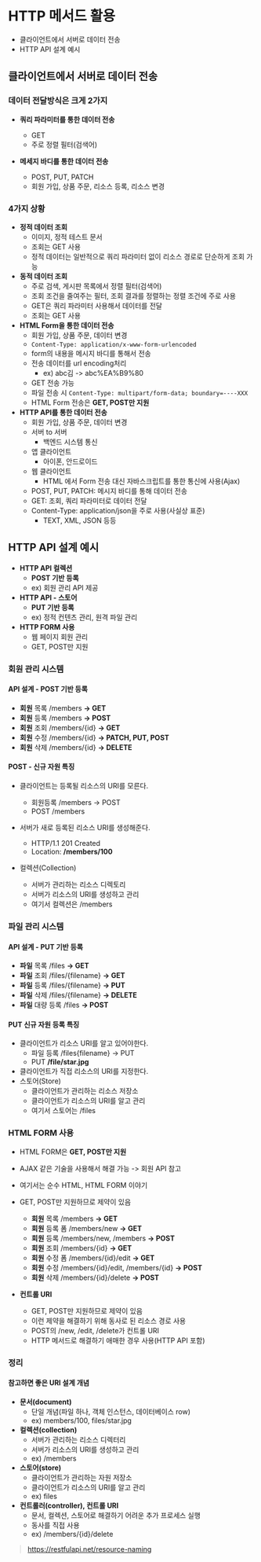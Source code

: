 # HTTP 메서드 활용

- 클라이언트에서 서버로 데이터 전송
- HTTP API 설계 예시

## 클라이언트에서 서버로 데이터 전송

### 데이터 전달방식은 크게 2가지

- **쿼리 파라미터를 통한 데이터 전송**
  - GET
  - 주로 정렬 필터(검색어)

- **메세지 바디를 통한 데이터 전송**
  - POST, PUT, PATCH
  - 회원 가입, 상품 주문, 리소스 등록, 리소스 변경

### 4가지 상황

- **정적 데이터 조회**
  - 이미지, 정적 테스트 문서
  - 조회는 GET 사용
  - 정적 데이터는 일반적으로 쿼리 파라미터 없이 리소스 경로로 단순하게 조회 가능
- **동적 데이터 조회**
  - 주로 검색, 게시판 목록에서 정렬 필터(검색어)
  - 조회 조건을 줄여주는 필터, 조회 결과를 정렬하는 정렬 조건에 주로 사용
  - GET은 쿼리 파라미터 사용해서 데이터를 전달
  - 조회는 GET 사용
- **HTML Form을 통한 데이터 전송**
  - 회원 가입, 상품 주문, 데이터 변경
  - `Content-Type: application/x-www-form-urlencoded`
  - form의 내용을 메시지 바디를 통해서 전송
  - 전송 데이터를 url encoding처리
    - ex) abc김 -> abc%EA%B9%80
  - GET 전송 가능
  - 파일 전송 시 `Content-Type: multipart/form-data; boundary=----XXX`
  - HTML Form 전송은 **GET, POST만 지원**
- **HTTP API를 통한 데이터 전송**
  - 회원 가입, 상품 주문, 데이터 변경
  - 서버 to 서버
    - 백엔드 시스템 통신
  - 앱 클라이언트
    - 아이폰, 안드로이드
  - 웹 클라이언트
    - HTML 에서 Form 전송 대신 자바스크립트를 통한 통신에 사용(Ajax)
  - POST, PUT, PATCH: 메시지 바디를 통해 데이터 전송
  - GET: 조회, 쿼리 파라미터로 데이터 전달
  - Content-Type: application/json을 주로 사용(사실상 표준)
    - TEXT, XML, JSON 등등

## HTTP API 설계 예시

- **HTTP API 컬렉션**
  - **POST 기반 등록**
  - ex) 회원 관리 API 제공
- **HTTP API - 스토어**
  - **PUT 기반 등록**
  - ex) 정적 컨텐츠 관리, 원격 파일 관리
- **HTTP FORM 사용**
  - 웹 페이지 회원 관리
  - GET, POST만 지원

### 회원 관리 시스템

#### API 설계 - POST 기반 등록

- **회원** 목록 /members **-> GET**
- **회원** 등록 /members **-> POST**
- **회원** 조회 /members/{id} **-> GET**
- **회원** 수정 /members/{id} **-> PATCH, PUT, POST**
- **회원** 삭제 /members/{id} **-> DELETE**

#### POST - 신규 자원 특징

- 클라이언트는 등록될 리소스의 URI를 모른다.
  - 회원등록 /members -> POST
  - POST /members
- 서버가 새로 등록된 리소스 URI를 생성해준다.
  - HTTP/1.1 201 Created
  - Location: **/members/100**

- 컬렉션(Collection)
  - 서버가 관리하는 리소스 디렉토리
  - 서버가 리소스의 URI를 생성하고 관리
  - 여기서 컬렉션은 /members

### 파일 관리 시스템

#### API 설계 - PUT 기반 등록

- **파일** 목록 /files **-> GET**
- **파일** 조회 /files/{filename} **-> GET**
- **파일** 등록 /files/{filename}  **-> PUT**
- **파일** 삭제 /files/{filename} **-> DELETE**
- **파일** 대량 등록 /files **-> POST**

#### PUT 신규 자원 등록 특징

- 클라이언트가 리소스 URI를 알고 있어야한다.
  - 파일 등록 /files{filename} -> PUT
  - PUT **/file/star.jpg**
- 클라이언트가 직접 리소스의 URI를 지정한다.
- 스토어(Store)
  - 클라이언트가 관리하는 리소스 저장소
  - 클라이언트가 리소스의 URI를 알고 관리
  - 여기서 스토어는 /files

### HTML FORM 사용

- HTML FORM은 **GET, POST만 지원**
- AJAX 같은 기술을 사용해서 해결 가능 -> 회원 API 참고
- 여기서는 순수 HTML, HTML FORM 이야기
- GET, POST만 지원하므로 제약이 있음

  - **회원** 목록   /members **-> GET**
  - **회원** 등록 폼 /members/new **-> GET**
  - **회원** 등록   /members/new, /members **-> POST**
  - **회원** 조회   /members/{id} **-> GET**
  - **회원** 수정 폼 /members/{id}/edit **-> GET**
  - **회원** 수정   /members/{id}/edit, /members/{id} **-> POST**
  - **회원** 삭제   /members/{id}/delete **-> POST**

- **컨트롤 URI**
  - GET, POST만 지원하므로 제약이 있음
  - 이런 제약을 해결하기 위해 동사로 된 리소스 경로 사용
  - POST의 /new, /edit, /delete가 컨트롤 URI
  - HTTP 메서드로 해결하기 애매한 경우 사용(HTTP API 포함)


### 정리

#### 참고하면 좋은 URI 설계 개념

- **문서(document)**
  - 단일 개념(파일 하나, 객체 인스턴스, 데이터베이스 row)
  - ex) members/100, files/star.jpg
- **컬렉션(collection)**
  - 서버가 관리하는 리소스 디렉터리
  - 서버가 리소스의 URI를 생성하고 관리
  - ex) /members
- **스토어(store)**
  - 클라이언트가 관리하는 자원 저장소
  - 클라이언트가 리소스의 URI를 알고 관리
  - ex) files
- **컨트롤러(controller), 컨트롤 URI**
  - 문서, 컬렉션, 스토어로 해결하기 어려운 추가 프로세스 실행
  - 동사를 직접 사용
  - ex) /members/{id}/delete

> https://restfulapi.net/resource-naming